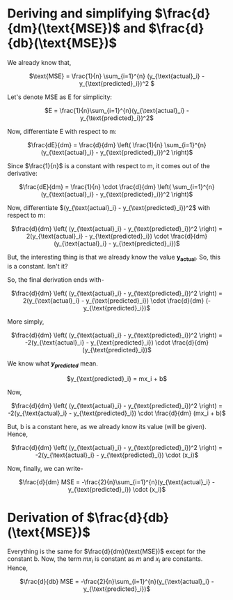 # Deriving and simplifying $\frac{d}{dm}(\text{MSE})$ and $\frac{d}{db}(\text{MSE})$


We already know that,
<p align = 'center'>$\text{MSE} = \frac{1}{n} \sum_{i=1}^{n} (y_{\text{actual}_i} - y_{\text{predicted}_i})^2 $</p>
Let's denote MSE as E for simplicity:<br>

<p align='center'>$E = \frac{1}{n}\sum_{i=1}^{n}(y_{\text{actual}_i} - y_{\text{predicted}_i})^2$</p>
Now, differentiate E with respect to m:<br>
<p align = 'center'>$\frac{dE}{dm} = \frac{d}{dm} \left( \frac{1}{n} \sum_{i=1}^{n} (y_{\text{actual}_i} - y_{\text{predicted}_i})^2 \right)$</p>
<p>Since $\frac{1}{n}$ is a constant with respect to m, it comes out of the derivative:</p>
<p align='center'>$\frac{dE}{dm} = \frac{1}{n} \cdot \frac{d}{dm} \left( \sum_{i=1}^{n} (y_{\text{actual}_i} - y_{\text{predicted}_i})^2 \right)$</p>
<p>Now, differentiate $(y_{\text{actual}_i} - y_{\text{predicted}_i})^2$ with respect to m:</p>
<p align='center'>$\frac{d}{dm} \left( (y_{\text{actual}_i} - y_{\text{predicted}_i})^2 \right) = 2(y_{\text{actual}_i} - y_{\text{predicted}_i}) \cdot \frac{d}{dm} (y_{\text{actual}_i} - y_{\text{predicted}_i})$</p>
<p>But, the interesting thing is that we already know the value <b>y<sub>actual</sub></b>. So, this is a constant. Isn't it?</p>
<p>So, the final derivation ends with-</p>
<p align='center'>$\frac{d}{dm} \left( (y_{\text{actual}_i} - y_{\text{predicted}_i})^2 \right) = 2(y_{\text{actual}_i} - y_{\text{predicted}_i}) \cdot \frac{d}{dm} (- y_{\text{predicted}_i})$</p>
More simply,
<p align='center'>$\frac{d}{dm} \left( (y_{\text{actual}_i} - y_{\text{predicted}_i})^2 \right) = -2(y_{\text{actual}_i} - y_{\text{predicted}_i}) \cdot \frac{d}{dm} (y_{\text{predicted}_i})$</p>
We know what <b><i>y<sub>predicted</sub></i></b> mean.
<p align='center'>$y_{\text{predicted}_i} = mx_i + b$</p>
Now,
<p align='center'>$\frac{d}{dm} \left( (y_{\text{actual}_i} - y_{\text{predicted}_i})^2 \right) = -2(y_{\text{actual}_i} - y_{\text{predicted}_i}) \cdot \frac{d}{dm} (mx_i + b)$</p>
But, b is a constant here, as we already know its value (will be given).<br>
Hence,
<p align='center'>$\frac{d}{dm} \left( (y_{\text{actual}_i} - y_{\text{predicted}_i})^2 \right) = -2(y_{\text{actual}_i} - y_{\text{predicted}_i}) \cdot (x_i)$</p>
Now, finally, we can write-
<p align='center'>$\frac{d}{dm} MSE = -\frac{2}{n}\sum_{i=1}^{n}(y_{\text{actual}_i} - y_{\text{predicted}_i}) \cdot (x_i)$</p>

# Derivation of $\frac{d}{db}(\text{MSE})$
Everything is the same for $\frac{d}{dm}(\text{MSE})$ except for the constant b. Now, the term $mx_i$ is constant as $m$ and $x_i$ are constants.
<br>
Hence,
<p align='center'>$\frac{d}{db} MSE = -\frac{2}{n}\sum_{i=1}^{n}(y_{\text{actual}_i} - y_{\text{predicted}_i})$</p>
